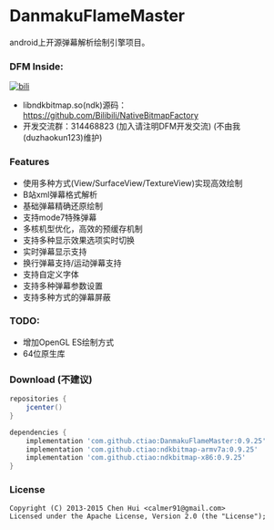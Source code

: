 DanmakuFlameMaster
==================

android上开源弹幕解析绘制引擎项目。

### DFM Inside: 
[![bili](https://raw.github.com/ctiao/ctiao.github.io/master/images/apps/bili.png?raw=true)](https://play.google.com/store/apps/details?id=tv.danmaku.bili)

- libndkbitmap.so(ndk)源码：https://github.com/Bilibili/NativeBitmapFactory
- 开发交流群：314468823 (加入请注明DFM开发交流) (不由我(duzhaokun123)维护)

### Features

- 使用多种方式(View/SurfaceView/TextureView)实现高效绘制
- B站xml弹幕格式解析
- 基础弹幕精确还原绘制
- 支持mode7特殊弹幕
- 多核机型优化，高效的预缓存机制
- 支持多种显示效果选项实时切换
- 实时弹幕显示支持
- 换行弹幕支持/运动弹幕支持
- 支持自定义字体
- 支持多种弹幕参数设置
- 支持多种方式的弹幕屏蔽

### TODO:

- 增加OpenGL ES绘制方式
- 64位原生库

### Download (不建议)

```groovy
repositories {
    jcenter()
}

dependencies {
    implementation 'com.github.ctiao:DanmakuFlameMaster:0.9.25'
    implementation 'com.github.ctiao:ndkbitmap-armv7a:0.9.25'
    implementation 'com.github.ctiao:ndkbitmap-x86:0.9.25'
}
```

### License
    Copyright (C) 2013-2015 Chen Hui <calmer91@gmail.com>
    Licensed under the Apache License, Version 2.0 (the "License");

